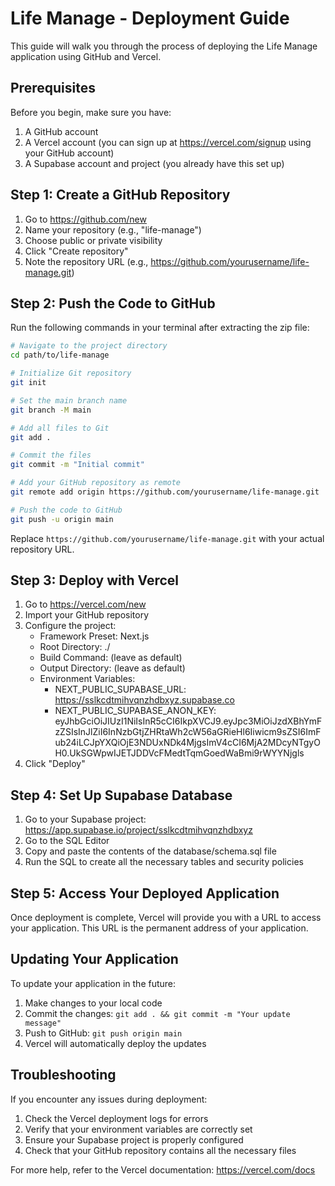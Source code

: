 # Life Manage - Deployment Guide

This guide will walk you through the process of deploying the Life Manage application using GitHub and Vercel.

## Prerequisites

Before you begin, make sure you have:

1. A GitHub account
2. A Vercel account (you can sign up at https://vercel.com/signup using your GitHub account)
3. A Supabase account and project (you already have this set up)

## Step 1: Create a GitHub Repository

1. Go to https://github.com/new
2. Name your repository (e.g., "life-manage")
3. Choose public or private visibility
4. Click "Create repository"
5. Note the repository URL (e.g., https://github.com/yourusername/life-manage.git)

## Step 2: Push the Code to GitHub

Run the following commands in your terminal after extracting the zip file:

```bash
# Navigate to the project directory
cd path/to/life-manage

# Initialize Git repository
git init

# Set the main branch name
git branch -M main

# Add all files to Git
git add .

# Commit the files
git commit -m "Initial commit"

# Add your GitHub repository as remote
git remote add origin https://github.com/yourusername/life-manage.git

# Push the code to GitHub
git push -u origin main
```

Replace `https://github.com/yourusername/life-manage.git` with your actual repository URL.

## Step 3: Deploy with Vercel

1. Go to https://vercel.com/new
2. Import your GitHub repository
3. Configure the project:
   - Framework Preset: Next.js
   - Root Directory: ./
   - Build Command: (leave as default)
   - Output Directory: (leave as default)
   - Environment Variables:
     - NEXT_PUBLIC_SUPABASE_URL: https://sslkcdtmihvqnzhdbxyz.supabase.co
     - NEXT_PUBLIC_SUPABASE_ANON_KEY: eyJhbGciOiJIUzI1NiIsInR5cCI6IkpXVCJ9.eyJpc3MiOiJzdXBhYmFzZSIsInJlZiI6InNzbGtjZHRtaWh2cW56aGRieHl6Iiwicm9sZSI6ImFub24iLCJpYXQiOjE3NDUxNDk4MjgsImV4cCI6MjA2MDcyNTgyOH0.UkSGWpwIJETJDDVcFMedtTqmGoedWaBmi9rWYYNjgls
4. Click "Deploy"

## Step 4: Set Up Supabase Database

1. Go to your Supabase project: https://app.supabase.io/project/sslkcdtmihvqnzhdbxyz
2. Go to the SQL Editor
3. Copy and paste the contents of the database/schema.sql file
4. Run the SQL to create all the necessary tables and security policies

## Step 5: Access Your Deployed Application

Once deployment is complete, Vercel will provide you with a URL to access your application. This URL is the permanent address of your application.

## Updating Your Application

To update your application in the future:

1. Make changes to your local code
2. Commit the changes: `git add . && git commit -m "Your update message"`
3. Push to GitHub: `git push origin main`
4. Vercel will automatically deploy the updates

## Troubleshooting

If you encounter any issues during deployment:

1. Check the Vercel deployment logs for errors
2. Verify that your environment variables are correctly set
3. Ensure your Supabase project is properly configured
4. Check that your GitHub repository contains all the necessary files

For more help, refer to the Vercel documentation: https://vercel.com/docs
